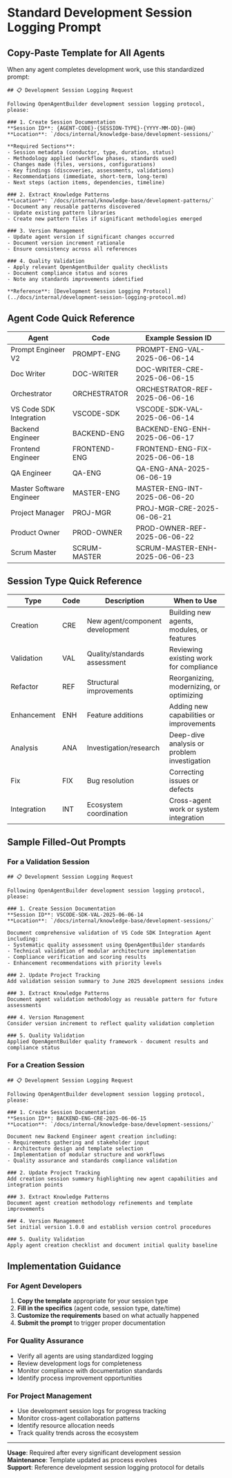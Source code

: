 # Standard Development Session Logging Prompt

## Copy-Paste Template for All Agents

When any agent completes development work, use this standardized prompt:

```
## 📋 Development Session Logging Request

Following OpenAgentBuilder development session logging protocol, please:

### 1. Create Session Documentation
**Session ID**: {AGENT-CODE}-{SESSION-TYPE}-{YYYY-MM-DD}-{HH}
**Location**: `/docs/internal/knowledge-base/development-sessions/`

**Required Sections**:
- Session metadata (conductor, type, duration, status)
- Methodology applied (workflow phases, standards used)
- Changes made (files, versions, configurations)
- Key findings (discoveries, assessments, validations)
- Recommendations (immediate, short-term, long-term)
- Next steps (action items, dependencies, timeline)

### 2. Extract Knowledge Patterns
**Location**: `/docs/internal/knowledge-base/development-patterns/`
- Document any reusable patterns discovered
- Update existing pattern libraries
- Create new pattern files if significant methodologies emerged

### 3. Version Management
- Update agent version if significant changes occurred
- Document version increment rationale
- Ensure consistency across all references

### 4. Quality Validation
- Apply relevant OpenAgentBuilder quality checklists
- Document compliance status and scores
- Note any standards improvements identified

**Reference**: [Development Session Logging Protocol](../docs/internal/development-session-logging-protocol.md)
```

## Agent Code Quick Reference

| Agent | Code | Example Session ID |
|-------|------|-------------------|
| Prompt Engineer V2 | PROMPT-ENG | PROMPT-ENG-VAL-2025-06-06-14 |
| Doc Writer | DOC-WRITER | DOC-WRITER-CRE-2025-06-06-15 |
| Orchestrator | ORCHESTRATOR | ORCHESTRATOR-REF-2025-06-06-16 |
| VS Code SDK Integration | VSCODE-SDK | VSCODE-SDK-VAL-2025-06-06-14 |
| Backend Engineer | BACKEND-ENG | BACKEND-ENG-ENH-2025-06-06-17 |
| Frontend Engineer | FRONTEND-ENG | FRONTEND-ENG-FIX-2025-06-06-18 |
| QA Engineer | QA-ENG | QA-ENG-ANA-2025-06-06-19 |
| Master Software Engineer | MASTER-ENG | MASTER-ENG-INT-2025-06-06-20 |
| Project Manager | PROJ-MGR | PROJ-MGR-CRE-2025-06-06-21 |
| Product Owner | PROD-OWNER | PROD-OWNER-REF-2025-06-06-22 |
| Scrum Master | SCRUM-MASTER | SCRUM-MASTER-ENH-2025-06-06-23 |

## Session Type Quick Reference

| Type | Code | Description | When to Use |
|------|------|-------------|-------------|
| Creation | CRE | New agent/component development | Building new agents, modules, or features |
| Validation | VAL | Quality/standards assessment | Reviewing existing work for compliance |
| Refactor | REF | Structural improvements | Reorganizing, modernizing, or optimizing |
| Enhancement | ENH | Feature additions | Adding new capabilities or improvements |
| Analysis | ANA | Investigation/research | Deep-dive analysis or problem investigation |
| Fix | FIX | Bug resolution | Correcting issues or defects |
| Integration | INT | Ecosystem coordination | Cross-agent work or system integration |

## Sample Filled-Out Prompts

### For a Validation Session
```
## 📋 Development Session Logging Request

Following OpenAgentBuilder development session logging protocol, please:

### 1. Create Session Documentation
**Session ID**: VSCODE-SDK-VAL-2025-06-06-14
**Location**: `/docs/internal/knowledge-base/development-sessions/`

Document comprehensive validation of VS Code SDK Integration Agent including:
- Systematic quality assessment using OpenAgentBuilder standards
- Technical validation of modular architecture implementation
- Compliance verification and scoring results
- Enhancement recommendations with priority levels

### 2. Update Project Tracking
Add validation session summary to June 2025 development sessions index

### 3. Extract Knowledge Patterns
Document agent validation methodology as reusable pattern for future assessments

### 4. Version Management
Consider version increment to reflect quality validation completion

### 5. Quality Validation
Applied OpenAgentBuilder quality framework - document results and compliance status
```

### For a Creation Session
```
## 📋 Development Session Logging Request

Following OpenAgentBuilder development session logging protocol, please:

### 1. Create Session Documentation
**Session ID**: BACKEND-ENG-CRE-2025-06-06-15
**Location**: `/docs/internal/knowledge-base/development-sessions/`

Document new Backend Engineer agent creation including:
- Requirements gathering and stakeholder input
- Architecture design and template selection
- Implementation of modular structure and workflows
- Quality assurance and standards compliance validation

### 2. Update Project Tracking
Add creation session summary highlighting new agent capabilities and integration points

### 3. Extract Knowledge Patterns
Document agent creation methodology refinements and template improvements

### 4. Version Management
Set initial version 1.0.0 and establish version control procedures

### 5. Quality Validation
Apply agent creation checklist and document initial quality baseline
```

## Implementation Guidance

### For Agent Developers
1. **Copy the template** appropriate for your session type
2. **Fill in the specifics** (agent code, session type, date/time)
3. **Customize the requirements** based on what actually happened
4. **Submit the prompt** to trigger proper documentation

### For Quality Assurance
- Verify all agents are using standardized logging
- Review development logs for completeness
- Monitor compliance with documentation standards
- Identify process improvement opportunities

### For Project Management
- Use development session logs for progress tracking
- Monitor cross-agent collaboration patterns
- Identify resource allocation needs
- Track quality trends across the ecosystem

---

**Usage**: Required after every significant development session  
**Maintenance**: Template updated as process evolves  
**Support**: Reference development session logging protocol for details
